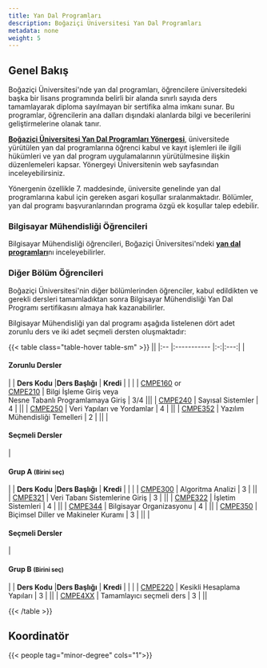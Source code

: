 ```yaml
---
title: Yan Dal Programları
description: Boğaziçi Üniversitesi Yan Dal Programları
metadata: none
weight: 5
---
```


## Genel Bakış

Boğaziçi Üniversitesi'nde yan dal programları, öğrencilere üniversitedeki başka bir lisans programında belirli bir alanda sınırlı sayıda ders tamamlayarak diploma sayılmayan bir sertifika alma imkanı sunar. Bu programlar, öğrencilerin ana dalları dışındaki alanlarda bilgi ve becerilerini geliştirmelerine olanak tanır.

[**Boğaziçi Üniversitesi Yan Dal Programları Yönergesi**](https://bogazici.edu.tr/tr-TR/Content/Ogrenciler/Ogrenci_Isleri/Yonetmelik_ve_Ic_Tuzukler/Yandal_Yonergesi), üniversitede yürütülen yan dal programlarına öğrenci kabul ve kayıt işlemleri ile ilgili hükümleri ve yan dal program uygulamalarının yürütülmesine ilişkin düzenlemeleri kapsar. Yönergeyi Üniversitenin web sayfasından inceleyebilirsiniz.

Yönergenin özellikle 7. maddesinde, üniversite genelinde yan dal programlarına kabul için gereken asgari koşullar sıralanmaktadır. Bölümler, yan dal programı başvuranlarından programa özgü ek koşullar talep edebilir.

### Bilgisayar Mühendisliği Öğrencileri

Bilgisayar Mühendisliği öğrencileri, Boğaziçi Üniversitesi'ndeki [**yan dal programları**](https://ogrenciler.bogazici.edu.tr/Home/SubPage/yandalprogramlari)nı inceleyebilirler.

### Diğer Bölüm Öğrencileri

Boğaziçi Üniversitesi'nin diğer bölümlerinden öğrenciler, kabul edildikten ve gerekli dersleri tamamladıktan sonra Bilgisayar Mühendisliği Yan Dal Programı sertifikasını almaya hak kazanabilirler.

Bilgisayar Mühendisliği yan dal programı aşağıda listelenen dört adet zorunlu ders ve iki adet seçmeli dersten oluşmaktadır:

<!-- prettier-ignore-start -->
{{< table class="table-hover table-sm" >}}
||
|:-- |:----------- |:-:|:---:|
| <h4>Zorunlu Dersler</h4>|
| **Ders Kodu** |**Ders Başlığı** | **Kredi** | | |
| [CMPE160](courses/cmpe160) or<br>[CMPE210](courses/cmpe210) | Bilgi İşleme Giriş veya<br>Nesne Tabanlı Programlamaya Giriş | 3/4 |||
| [CMPE240](courses/cmpe240) | Sayısal Sistemler | 4 |  ||
| [CMPE250](courses/cmpe250) | Veri Yapıları ve Yordamlar | 4 |  ||
| [CMPE352](courses/cmpe352) | Yazılım Mühendisliği Temelleri | 2 |  ||
| <h4>Seçmeli Dersler</h4>| <h4>Grup A <small>(Birini seç)</small></h4> |
| **Ders Kodu** |**Ders Başlığı** | **Kredi** | | |
| [CMPE300](courses/cmpe300) | Algoritma Analizi | 3 |  ||
| [CMPE321](courses/cmpe321) | Veri Tabanı Sistemlerine Giriş | 3 |  ||
| [CMPE322](courses/cmpe322) | İşletim Sistemleri | 4 |  ||
| [CMPE344](courses/cmpe344) | Bilgisayar Organizasyonu | 4 |  ||
| [CMPE350](courses/cmpe350) | Biçimsel Diller ve Makineler Kuramı | 3 |  ||
| <h4>Seçmeli Dersler</h4>| <h4>Grup B <small>(Birini seç)</small></h4> |
| **Ders Kodu** |**Ders Başlığı** | **Kredi** | | |
| [CMPE220](courses/cmpe220) | Kesikli Hesaplama Yapıları | 3 |  ||
| [CMPE4XX](courses) | Tamamlayıcı seçmeli ders | 3 |  ||

{{< /table >}}
<!-- prettier-ignore-end -->

## Koordinatör

{{< people tag="minor-degree" cols="1">}}
